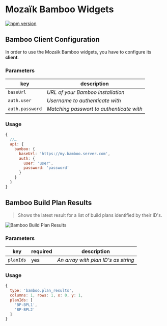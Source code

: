 # Mozaïk Bamboo Widgets
[![npm version](https://badge.fury.io/js/mozaik-ext-bamboo.svg)](http://badge.fury.io/js/mozaik-ext-bamboo)

## Bamboo Client Configuration

In order to use the Mozaïk Bamboo widgets, you have to configure its **client**.

### Parameters

key             | description
----------------|-----------------------------------------
`baseUrl`       | *URL of your Bamboo installation*
`auth.user`     | *Username to authenticate with*
`auth.password` | *Matching passwort to authenticate with*

### Usage

```javascript
{
  //…
  api: {
    bamboo: {
      baseUrl: 'https://my.bamboo.server.com',
      auth: {
        user: 'user',
        password: 'password'
      }
    }
  }
}
```

## Bamboo Build Plan Results

> Shows the latest result for a list of build plans identified by their ID's.

![Bamboo Build Plan Results](https://raw.githubusercontent.com/swissmanu/mozaik-ext-bamboo/master/preview/bamboo.plan_results.png)

### Parameters

key       | required | description
----------|----------|------------------------------------
`planIds` | yes      | *An array with plan ID's as string*

### Usage

```javascript
{
  type: 'bamboo.plan_results',
  columns: 1, rows: 1, x: 0, y: 1,
  planIds: [
    'BP-BPL1',
    'BP-BPL2'
  ]
}
```
